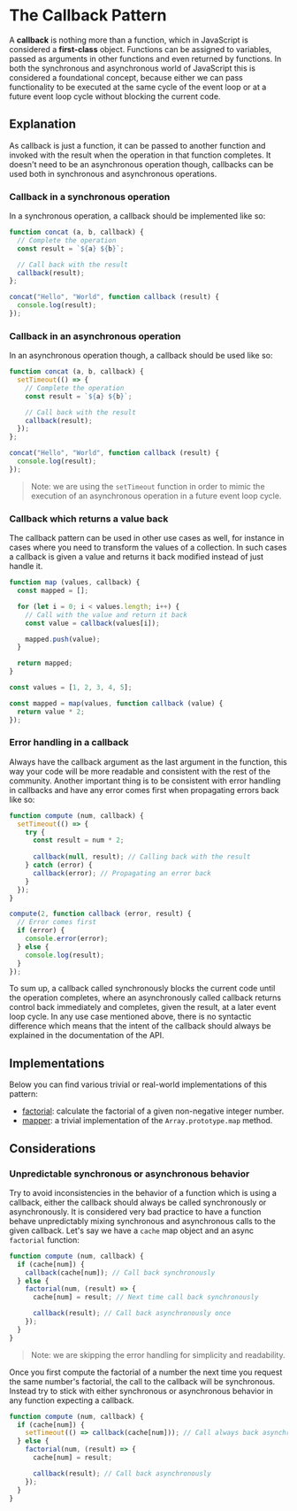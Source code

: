 # The Callback Pattern #

A **callback** is nothing more than a function, which in JavaScript is considered a **first-class** object. Functions can be assigned to variables, passed as arguments in other functions and even returned by functions. In both the synchronous and asynchronous world of JavaScript this is considered a foundational concept, because either we can pass functionality to be executed at the same cycle of the event loop or at a future event loop cycle without blocking the current code.

## Explanation ##

As callback is just a function, it can be passed to another function and invoked with the result when the operation in that function completes. It doesn't need to be an asynchronous operation though, callbacks can be used both in synchronous and asynchronous operations.

### Callback in a synchronous operation ###

In a synchronous operation, a callback should be implemented like so:

```javascript
function concat (a, b, callback) {
  // Complete the operation
  const result = `${a} ${b}`;

  // Call back with the result
  callback(result);
};

concat("Hello", "World", function callback (result) {
  console.log(result);
});
```

### Callback in an asynchronous operation ###

In an asynchronous operation though, a callback should be used like so:

```javascript
function concat (a, b, callback) {
  setTimeout(() => {
    // Complete the operation
    const result = `${a} ${b}`;

    // Call back with the result
    callback(result);
  });
};

concat("Hello", "World", function callback (result) {
  console.log(result);
});
```

> Note: we are using the `setTimeout` function in order to mimic the execution of an asynchronous operation in a future event loop cycle.

### Callback which returns a value back ###

The callback pattern can be used in other use cases as well, for instance in cases where you need to transform the values of a collection. In such cases a callback is given a value and returns it back modified instead of just handle it.

```javascript
function map (values, callback) {
  const mapped = [];

  for (let i = 0; i < values.length; i++) {
    // Call with the value and return it back
    const value = callback(values[i]);

    mapped.push(value);
  }

  return mapped;
}

const values = [1, 2, 3, 4, 5];

const mapped = map(values, function callback (value) {
  return value * 2;
});
```

### Error handling in a callback ###

Always have the callback argument as the last argument in the function, this way your code will be more readable and consistent with the rest of the community. Another important thing is to be consistent with error handling in callbacks and have any error comes first when propagating errors back like so:

```javascript
function compute (num, callback) {
  setTimeout(() => {
    try {
      const result = num * 2;
      
      callback(null, result); // Calling back with the result
    } catch (error) {
      callback(error); // Propagating an error back
    }
  });
}

compute(2, function callback (error, result) {
  // Error comes first
  if (error) {
    console.error(error);
  } else {
    console.log(result);
  }
});
```

To sum up, a callback called synchronously blocks the current code until the operation completes, where an asynchronously called callback returns control back immediately and completes, given the result, at a later event loop cycle. In any use case mentioned above, there is no syntactic difference which means that the intent of the callback should always be explained in the documentation of the API.

## Implementations ##

Below you can find various trivial or real-world implementations of this pattern:

* [factorial](factorial.js): calculate the factorial of a given non-negative integer number.
* [mapper](mapper.js): a trivial implementation of the `Array.prototype.map` method.

## Considerations ##

### Unpredictable synchronous or asynchronous behavior ###

Try to avoid inconsistencies in the behavior of a function which is using a callback, either the callback should always be called synchronously or asynchronously. It is considered very bad practice to have a function behave unpredictably mixing synchronous and asynchronous calls to the given callback. Let's say we have a `cache` map object and an async `factorial` function:

```javascript
function compute (num, callback) {
  if (cache[num]) {
    callback(cache[num]); // Call back synchronously
  } else {
    factorial(num, (result) => {
      cache[num] = result; // Next time call back synchronously

      callback(result); // Call back asynchronously once
    });
  }
}
```

> Note: we are skipping the error handling for simplicity and readability.

Once you first compute the factorial of a number the next time you request the same number's factorial, the call to the callback will be synchronous. Instead try to stick with either synchronous or asynchronous behavior in any function expecting a callback.

```javascript
function compute (num, callback) {
  if (cache[num]) {
    setTimeout(() => callback(cache[num])); // Call always back asynchronously
  } else {
    factorial(num, (result) => {
      cache[num] = result;

      callback(result); // Call back asynchronously
    });
  }
}
```